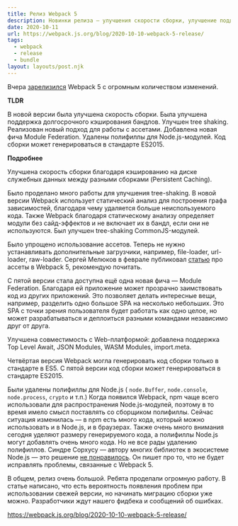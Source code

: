 ```yaml
---
title: Релиз Webpack 5
description: Новинки релиза — улучшения скорости сборки, улучшение поддержки долгосрочного кэширования бандлов и tree shaking. Реализован новый подход для работы с ассетами. Добавлен Module Federation и многое другое
date: 2020-10-11
url: https://webpack.js.org/blog/2020-10-10-webpack-5-release/
tags:
  - webpack
  - release
  - bundle
layout: layouts/post.njk
---
```

Вчера [зарелизился](https://webpack.js.org/blog/2020-10-10-webpack-5-release/) Webpack 5 с огромным количеством изменений.

**TLDR**

В новой версии была улучшена скорость сборки. Была улучшена поддержка долгосрочного кэширования бандлов. Улучшен tree shaking. Реализован новый подход для работы с ассетами. Добавлена новая фича Module Federation. Удалены полифиллы для Node.js-модулей. Код сборки может генерироваться в стандарте ES2015.

**Подробнее**

Улучшена скорость сборки благодаря кэшированию на диске служебных данных между разными сборками (Persistent Caching).

Было проделано много работы для улучшения tree-shaking. В новой версии Webpack использует статический анализ для построения графа зависимостей, благодаря чему удаляется больше неиспользуемого кода. Также Webpack благодаря статическому анализу определяет модули без сайд-эффектов и не включает их в бандл, если они не используются. Был улучшен tree-shaking CommonJS-модулей.

Было упрощено использование ассетов. Теперь не нужно устанавливать дополнительные загрузчики, например, file-loader, url-loader, raw-loader. Сергей Мелюков в феврале публиковал [статью](https://t.me/defront/415) про ассеты в Webpack 5, рекомендую почитать.

С пятой версии стала доступна ещё одна новая фича — Module Federation. Благодаря ей приложение может прозрачно заимствовать код из других приложений. Это позволяет делать интересные вещи, например, разделить одно большое SPA на несколько небольших. Это SPA с точки зрения пользователя будет работать как одно целое, но может разрабатываться и деплоиться разными командами независимо друг от друга.

Улучшена совместимость с Web-платформой: добавлена поддержка Top Level Await, JSON Modules, WASM Modules, import.meta.

Четвёртая версия Webpack могла генерировать код сборки только в стандарте в ES5. С пятой версии код сборки может генерироваться в стандарте ES2015.

Были удалены полифиллы для Node.js ( `node.Buffer`, `node.console`, `node.process`, `crypto` и т.п.) Когда появился Webpack, npm чаще всего использовали для распространения Node.js-модулей, поэтому в то время имело смысл поставлять со сборщиком полифиллы. Сейчас ситуация изменилась — в npm есть много кода, который можно использовать и в Node.js, и в браузерах. Также очень много внимания сегодня уделяют размеру генерируемого кода, а полифиллы Node.js могут добавлять очень много кода. Но не все рады удалению полифиллов. Синдре Сорхусу — автору многих библиотек в экосистеме Node.js — это решение [не понравилось](https://blog.sindresorhus.com/webpack-5-headache-b6ac24973bf1). Он пишет про то, что не будет исправлять проблемы, связанные с Webpack 5.

В общем, релиз очень большой. Ребята проделали огромную работу. В статье написано, что есть вероятность появления проблем при использовании свежей версии, но начинать миграцию сборки уже можно. Разработчики ждут нашего фидбека и сообщений об ошибках.

https://webpack.js.org/blog/2020-10-10-webpack-5-release/
